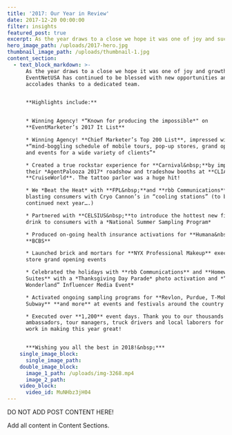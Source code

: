 ```yaml
---
title: '2017: Our Year in Review'
date: 2017-12-20 00:00:00
filter: insights
featured_post: true
excerpt: As the year draws to a close we hope it was one of joy and success for you!
hero_image_path: /uploads/2017-hero.jpg
thumbnail_image_path: /uploads/thumbnail-1.jpg
content_section:
  - text_block_markdown: >-
      As the year draws to a close we hope it was one of joy and growth for you.
      EventNetUSA has continued to be blessed with new opportunities and
      accolades thanks to a dedicated team.


      **Highlights include:**


      * Winning Agency! *“Known for producing the impossible*" on
      **EventMarketer’s 2017 It List**

      * Winning Agency! **Chief Marketer’s Top 200 List**, impressed with our
      *“mind-boggling schedule of mobile tours, pop-up stores, grand openings
      and events for a wide variety of clients”*

      * Created a true rockstar experience for **Carnival&nbsp;**by implementing
      their *AgentPalooza 2017* roadshow and tradeshow booths at **CLIA** and
      **CruiseWorld**. The tattoo parlor was a huge hit!

      * We *Beat the Heat* with **FPL&nbsp;**and **rbb Communications** by
      blasting consumers with Cryo Cannon’s in “cooling stations” (to be
      continued next year….)

      * Partnered with **CELSIUS&nbsp;**to introduce the hottest new fitness
      drink to consumers with a *National Summer Sampling Program*

      * Produced on-going health insurance activations for **Humana&nbsp;**and
      **BCBS**

      * Launched brick and mortars for **NYX Professional Makeup** executing
      store grand opening events

      * Celebrated the holidays with **rbb Communications** and **Homewood
      Suites** with a *Thanksgiving Day Parade* photo activation and *“Winter
      Wonderland” Influencer Media Event*

      * Activated ongoing sampling programs for **Revlon, Purdue, T-Mobile,
      Subway** **and more** at events and festivals around the country

      * Executed over **1,200** event days. Thank you to our thousands of brand
      ambassadors, tour managers, truck drivers and local laborers for your hard
      work in making this year great!


      ***Wishing you all the best in 2018!&nbsp;***
    single_image_block:
      single_image_path:
    double_image_block:
      image_1_path: /uploads/img-3268.mp4
      image_2_path:
    video_block:
      video_id: MuNHbz3jH04
---
```



DO NOT ADD POST CONTENT HERE!

Add all content in Content Sections.